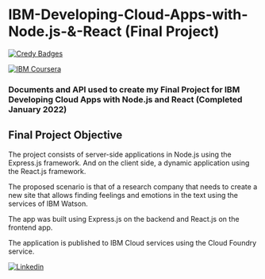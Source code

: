 # IBM-Developing-Cloud-Apps-with-Node.js-&-React (Final Project)              

[![Credy Badges](https://images.credly.com/size/110x110/images/73c1a67e-b3e8-44f1-a049-a91532e4f19c/Developing_Cloud_Apps_with_Node.js_and_React.png)](https://www.credly.com/users/rauljrz)

[![IBM Coursera](https://d3njjcbhbojbot.cloudfront.net/api/utilities/v1/imageproxy/https://d2j5ihb19pt1hq.cloudfront.net/certificates/cert-specialization.png?auto=format%2Ccompress&dpr=1&w=&h=72)](https://coursera.org/share/d6e4fc8849027aee0114f6fcefd038dd)


### Documents and API used to create my Final Project for IBM Developing Cloud Apps with Node.js and React (Completed January 2022)

## Final Project Objective
The project consists of server-side applications in Node.js using the Express.js framework. And on the client side, a dynamic application using the React.js framework.

The proposed scenario is that of a research company that needs to create a new site that allows finding feelings and emotions in the text using the services of IBM Watson.

The app was built using Express.js on the backend and React.js on the frontend app.

The application is published to IBM Cloud services using the Cloud Foundry service.





[![Linkedin](https://content.linkedin.com/content/dam/me/business/en-us/amp/brand-site/v2/bg/LI-Bug.svg.original.svg)](https://www.linkedin.com/in/rauljrz/)
